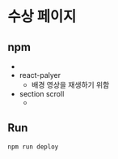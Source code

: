 # 수상 페이지


## npm

- [](https://reactjsexample.com/create-fullscreen-scrolling-websites/)
- react-palyer
    - 배경 영상을 재생하기 위함
- section scroll
    - [](https://reactjsexample.com/create-fullscreen-scrolling-websites/)


## Run 

```
npm run deploy
```